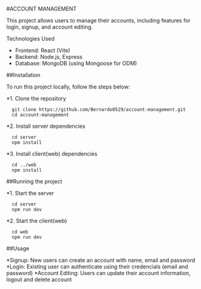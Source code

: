#ACCOUNT MANAGEMENT

This project allows users to manage their accounts, including features for login, signup, and account editing.

Technologies Used

- Frontend: React (Vite)
- Backend: Node.js, Express
- Database: MongoDB (using Mongoose for ODM)

##Installation

To run this project locally, follow the steps below:

*1. Clone the repository

```
  git clone https://github.com/Bernardo0529/account-management.git
  cd account-management
```

*2. Install server dependencies

```
  cd server
  npm install
```

*3. Install client(web) dependencies

```
  cd ../web
  npm install
```

##Running the project

*1. Start the server

```
  cd server
  npm run dev
```

*2. Start the client(web)

```
  cd web
  npm run dev
```

##Usage

*Signup: New users can create an account with name, email and password
*Login: Existing user can authenticate using their credencials (email and password)
*Account Editing: Users can update their account information, logout and delete account
